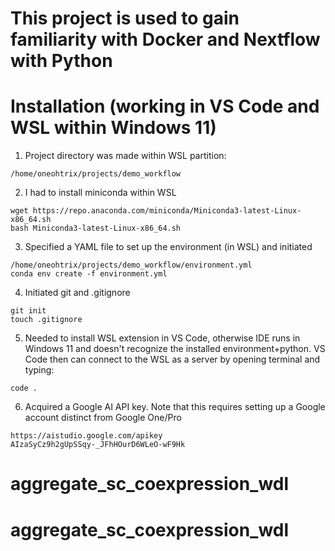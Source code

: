 # This project is used to gain familiarity with Docker and Nextflow with Python


# Installation (working in VS Code and WSL within Windows 11)

1. Project directory was made within WSL partition: 
```
/home/oneohtrix/projects/demo_workflow
```

2. I had to install miniconda within WSL
```
wget https://repo.anaconda.com/miniconda/Miniconda3-latest-Linux-x86_64.sh
bash Miniconda3-latest-Linux-x86_64.sh
```

3. Specified a YAML file to set up the environment (in WSL) and initiated
```
/home/oneohtrix/projects/demo_workflow/environment.yml
conda env create -f environment.yml
```

4. Initiated git and .gitignore
```
git init
touch .gitignore
```

5. Needed to install WSL extension in VS Code, otherwise IDE runs in Windows 11
and doesn't recognize the installed environment+python. VS Code then can connect
to the WSL as a server by opening terminal and typing:
```
code .
```

6. Acquired a Google AI API key. Note that this requires setting up a Google 
account distinct from Google One/Pro
```
https://aistudio.google.com/apikey
AIzaSyCz9h2gUpSSqy-_JFhHOurD6WLeO-wF9Hk
```
# aggregate_sc_coexpression_wdl
# aggregate_sc_coexpression_wdl
